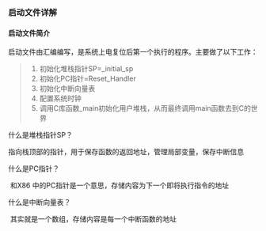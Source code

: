 ### 启动文件详解

#### 启动文件简介

启动文件由汇编编写，是系统上电复位后第一个执行的程序。主要做了以下工作：

> 1. 初始化堆栈指针SP=_initial_sp
> 2. 初始化PC指针=Reset_Handler
> 3. 初始化中断向量表
> 4. 配置系统时钟
> 5. 调用C库函数_main初始化用户堆栈，从而最终调用main函数去到C的世界



什么是堆栈指针SP？

​	指向栈顶部的指针，用于保存函数的返回地址，管理局部变量，保存中断信息

什么是PC指针？

​	和X86 中的PC指针是一个意思，存储内容为下一个即将执行指令的地址

什么是中断向量表？

​	其实就是一个数组，存储内容是每一个中断函数的地址